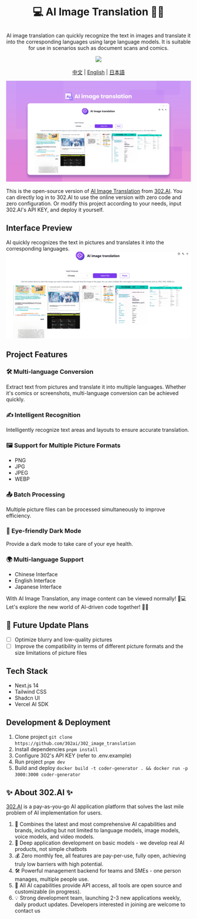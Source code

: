 # <p align="center">💻 AI Image Translation 🚀✨</p>

<p align="center">AI image translation can quickly recognize the text in images and translate it into the corresponding languages using large language models. It is suitable for use in scenarios such as document scans and comics.</p>

<p align="center"><a href="https://302.ai/en/tools/pt/" target="blank"><img src="https://file.302ai.cn/gpt/imgs/github/302_badge.png" /></a></p >

<p align="center"><a href="README_zh.md">中文</a> | <a href="README.md">English</a> | <a href="README_ja.md">日本語</a></p>

![Interface Preview](docs/AI图片翻译en.png)

This is the open-source version of [AI Image Translation](https://302.ai/en/tools/pt/) from [302.AI](https://302.ai).
You can directly log in to 302.AI to use the online version with zero code and zero configuration.
Or modify this project according to your needs, input 302.AI's API KEY, and deploy it yourself.

## Interface Preview
AI quickly recognizes the text in pictures and translates it into the corresponding languages.
![Interface Preview](docs/图片翻译英.png)

## Project Features
### 🛠️ Multi-language Conversion
Extract text from pictures and translate it into multiple languages. Whether it's comics or screenshots, multi-language conversion can be achieved quickly.
### ✍️ Intelligent Recognition
Intelligently recognize text areas and layouts to ensure accurate translation.
### 🖼️ Support for Multiple Picture Formats
- PNG
- JPG
- JPEG
- WEBP
### 📤 Batch Processing
Multiple picture files can be processed simultaneously to improve efficiency.
### 🌙 Eye-friendly Dark Mode
Provide a dark mode to take care of your eye health.
### 🌍 Multi-language Support
- Chinese Interface
- English Interface
- Japanese Interface


With AI Image Translation, any image content can be viewed normally! 🎉💻 Let's explore the new world of AI-driven code together! 🌟🚀

## 🚩 Future Update Plans 
- [ ] Optimize blurry and low-quality pictures
- [ ] Improve the compatibility in terms of different picture formats and the size limitations of picture files

## Tech Stack
- Next.js 14
- Tailwind CSS
- Shadcn UI
- Vercel AI SDK

## Development & Deployment
1. Clone project `git clone https://github.com/302ai/302_image_translation`
2. Install dependencies `pnpm install`
3. Configure 302's API KEY (refer to .env.example)
4. Run project `pnpm dev`
5. Build and deploy `docker build -t coder-generator . && docker run -p 3000:3000 coder-generator`


## ✨ About 302.AI ✨
[302.AI](https://302.ai) is a pay-as-you-go AI application platform that solves the last mile problem of AI implementation for users.
1. 🧠 Combines the latest and most comprehensive AI capabilities and brands, including but not limited to language models, image models, voice models, and video models.
2. 🚀 Deep application development on basic models - we develop real AI products, not simple chatbots
3. 💰 Zero monthly fee, all features are pay-per-use, fully open, achieving truly low barriers with high potential.
4. 🛠 Powerful management backend for teams and SMEs - one person manages, multiple people use.
5. 🔗 All AI capabilities provide API access, all tools are open source and customizable (in progress).
6. 💡 Strong development team, launching 2-3 new applications weekly, daily product updates. Developers interested in joining are welcome to contact us
